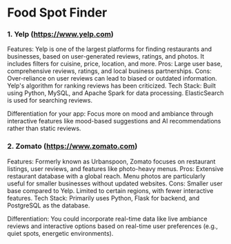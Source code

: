 # Food Spot Finder

### 1. Yelp (https://www.yelp.com)
  Features: Yelp is one of the largest platforms for finding restaurants and businesses, based on user-generated reviews, ratings, and photos. It includes filters for cuisine, price, location, and more.
  Pros: Large user base, comprehensive reviews, ratings, and local business partnerships.
  Cons: Over-reliance on user reviews can lead to biased or outdated information. Yelp's algorithm for ranking reviews has been criticized.
  Tech Stack: Built using Python, MySQL, and Apache Spark for data processing. ElasticSearch is used for searching reviews.

  Differentiation for your app: Focus more on mood and ambiance through interactive features like mood-based suggestions and AI recommendations rather than static reviews.

### 2. Zomato (https://www.zomato.com)
 Features: Formerly known as Urbanspoon, Zomato focuses on restaurant listings, user reviews, and features like photo-heavy menus.
 Pros: Extensive restaurant database with a global reach. Menu photos are particularly useful for smaller businesses without updated websites.
 Cons: Smaller user base compared to Yelp. Limited to certain regions, with fewer interactive features.
 Tech Stack: Primarily uses Python, Flask for backend, and PostgreSQL as the database.
  
Differentiation: You could incorporate real-time data like live ambiance reviews and interactive options based on real-time user preferences (e.g., quiet spots, energetic environments).




